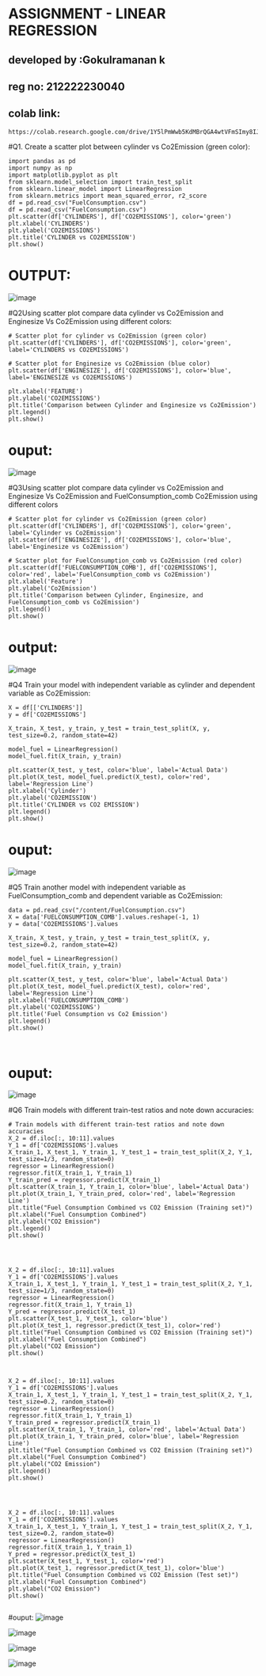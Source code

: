 # ASSIGNMENT - LINEAR REGRESSION

## developed by :Gokulramanan k
## reg no: 212222230040
## colab link:
```
https://colab.research.google.com/drive/1Y5lPmWwb5KdMBrQGA4wtVFmSImy8IJiZ
```

#Q1. Create a scatter plot between cylinder vs Co2Emission (green color):

```
import pandas as pd
import numpy as np
import matplotlib.pyplot as plt
from sklearn.model_selection import train_test_split
from sklearn.linear_model import LinearRegression
from sklearn.metrics import mean_squared_error, r2_score
df = pd.read_csv("FuelConsumption.csv")
df = pd.read_csv("FuelConsumption.csv")
plt.scatter(df['CYLINDERS'], df['CO2EMISSIONS'], color='green')
plt.xlabel('CYLINDERS')
plt.ylabel('CO2EMISSIONS')
plt.title('CYLINDER vs CO2EMISSION')
plt.show()

```
# OUTPUT:
![image](https://github.com/Gokulanbazhagan/ML-ASSIGNMENT1/assets/119518996/d7f29014-a036-4744-bd8b-8569eaf3ba56)

#Q2Using scatter plot compare data   cylinder vs Co2Emission and Enginesize Vs Co2Emission using different colors:
```
# Scatter plot for cylinder vs Co2Emission (green color)
plt.scatter(df['CYLINDERS'], df['CO2EMISSIONS'], color='green', label='CYLINDERS vs CO2EMISSIONS')

# Scatter plot for Enginesize vs Co2Emission (blue color)
plt.scatter(df['ENGINESIZE'], df['CO2EMISSIONS'], color='blue', label='ENGINESIZE vs CO2EMISSIONS')

plt.xlabel('FEATURE')
plt.ylabel('CO2EMISSIONS')
plt.title('Comparison between Cylinder and Enginesize vs Co2Emission')
plt.legend()
plt.show()

```
# ouput:
![image](https://github.com/Gokulanbazhagan/ML-ASSIGNMENT1/assets/119518996/f5c324db-3210-4fd2-82e5-e3b6b99f8cdb)

#Q3Using scatter plot compare data   cylinder vs Co2Emission and Enginesize Vs Co2Emission and FuelConsumption_comb Co2Emission using different colors

```
# Scatter plot for cylinder vs Co2Emission (green color)
plt.scatter(df['CYLINDERS'], df['CO2EMISSIONS'], color='green', label='Cylinder vs Co2Emission')
plt.scatter(df['ENGINESIZE'], df['CO2EMISSIONS'], color='blue', label='Enginesize vs Co2Emission')

# Scatter plot for FuelConsumption_comb vs Co2Emission (red color)
plt.scatter(df['FUELCONSUMPTION_COMB'], df['CO2EMISSIONS'], color='red', label='FuelConsumption_comb vs Co2Emission')
plt.xlabel('Feature')
plt.ylabel('Co2Emission')
plt.title('Comparison between Cylinder, Enginesize, and FuelConsumption_comb vs Co2Emission')
plt.legend()
plt.show()

```
# output:
![image](https://github.com/Gokulanbazhagan/ML-ASSIGNMENT1/assets/119518996/91e3d89d-8499-47d0-b110-d34c5415a97b)

#Q4 Train your model with independent variable as cylinder and dependent variable as Co2Emission:

```
X = df[['CYLINDERS']]
y = df['CO2EMISSIONS']

X_train, X_test, y_train, y_test = train_test_split(X, y, test_size=0.2, random_state=42)

model_fuel = LinearRegression()
model_fuel.fit(X_train, y_train)

plt.scatter(X_test, y_test, color='blue', label='Actual Data')
plt.plot(X_test, model_fuel.predict(X_test), color='red', label='Regression Line')
plt.xlabel('Cylinder')
plt.ylabel('CO2EMISSION')
plt.title('CYLINDER vs CO2 EMISSION')
plt.legend()
plt.show()

```
# ouput:
![image](https://github.com/Gokulanbazhagan/ML-ASSIGNMENT1/assets/119518996/774c8166-ea2d-4704-b012-b548385145b3)


#Q5 Train another model with independent variable as FuelConsumption_comb and dependent variable as Co2Emission:

```
data = pd.read_csv("/content/FuelConsumption.csv")
X = data['FUELCONSUMPTION_COMB'].values.reshape(-1, 1)
y = data['CO2EMISSIONS'].values

X_train, X_test, y_train, y_test = train_test_split(X, y, test_size=0.2, random_state=42)

model_fuel = LinearRegression()
model_fuel.fit(X_train, y_train)

plt.scatter(X_test, y_test, color='blue', label='Actual Data')
plt.plot(X_test, model_fuel.predict(X_test), color='red', label='Regression Line')
plt.xlabel('FUELCONSUMPTION_COMB')
plt.ylabel('CO2EMISSIONS')
plt.title('Fuel Consumption vs Co2 Emission')
plt.legend()
plt.show()



```
# ouput:
![image](https://github.com/Gokulanbazhagan/ML-ASSIGNMENT1/assets/119518996/b1d295f4-8ce9-4bee-ac7c-e1d920bcff2c)


#Q6 Train models with different train-test ratios and note down accuracies:

```
# Train models with different train-test ratios and note down accuracies
X_2 = df.iloc[:, 10:11].values
Y_1 = df['CO2EMISSIONS'].values
X_train_1, X_test_1, Y_train_1, Y_test_1 = train_test_split(X_2, Y_1, test_size=1/3, random_state=0)
regressor = LinearRegression()
regressor.fit(X_train_1, Y_train_1)
Y_train_pred = regressor.predict(X_train_1)
plt.scatter(X_train_1, Y_train_1, color='blue', label='Actual Data')
plt.plot(X_train_1, Y_train_pred, color='red', label='Regression Line')
plt.title("Fuel Consumption Combined vs CO2 Emission (Training set)")
plt.xlabel("Fuel Consumption Combined")
plt.ylabel("CO2 Emission")
plt.legend()
plt.show()




X_2 = df.iloc[:, 10:11].values
Y_1 = df['CO2EMISSIONS'].values
X_train_1, X_test_1, Y_train_1, Y_test_1 = train_test_split(X_2, Y_1, test_size=1/3, random_state=0)
regressor = LinearRegression()
regressor.fit(X_train_1, Y_train_1)
Y_pred = regressor.predict(X_test_1)
plt.scatter(X_test_1, Y_test_1, color='blue')
plt.plot(X_test_1, regressor.predict(X_test_1), color='red')
plt.title("Fuel Consumption Combined vs CO2 Emission (Training set)")
plt.xlabel("Fuel Consumption Combined")
plt.ylabel("CO2 Emission")
plt.show()



X_2 = df.iloc[:, 10:11].values
Y_1 = df['CO2EMISSIONS'].values
X_train_1, X_test_1, Y_train_1, Y_test_1 = train_test_split(X_2, Y_1, test_size=0.2, random_state=0)
regressor = LinearRegression()
regressor.fit(X_train_1, Y_train_1)
Y_train_pred = regressor.predict(X_train_1)
plt.scatter(X_train_1, Y_train_1, color='red', label='Actual Data')
plt.plot(X_train_1, Y_train_pred, color='blue', label='Regression Line')
plt.title("Fuel Consumption Combined vs CO2 Emission (Training set)")
plt.xlabel("Fuel Consumption Combined")
plt.ylabel("CO2 Emission")
plt.legend()
plt.show()




X_2 = df.iloc[:, 10:11].values
Y_1 = df['CO2EMISSIONS'].values
X_train_1, X_test_1, Y_train_1, Y_test_1 = train_test_split(X_2, Y_1, test_size=0.2, random_state=0)
regressor = LinearRegression()
regressor.fit(X_train_1, Y_train_1)
Y_pred = regressor.predict(X_test_1)
plt.scatter(X_test_1, Y_test_1, color='red')
plt.plot(X_test_1, regressor.predict(X_test_1), color='blue')
plt.title("Fuel Consumption Combined vs CO2 Emission (Test set)")
plt.xlabel("Fuel Consumption Combined")
plt.ylabel("CO2 Emission")
plt.show()


```
#ouput:
![image](https://github.com/Gokulanbazhagan/ML-ASSIGNMENT1/assets/119518996/2f38cec5-a8ab-40d6-b935-d1aff8e1285d)

![image](https://github.com/Gokulanbazhagan/ML-ASSIGNMENT1/assets/119518996/54f692e6-329e-4366-8645-83768d3c04bd)

![image](https://github.com/Gokulanbazhagan/ML-ASSIGNMENT1/assets/119518996/5663fb2e-10ee-4599-b550-c4b70be17584)

![image](https://github.com/Gokulanbazhagan/ML-ASSIGNMENT1/assets/119518996/8add74a4-bae0-4e53-b8b8-cb91e1e63022)








